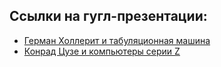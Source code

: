 ## Ссылки на гугл-презентации:
* [Герман Холлерит и табуляционная машина](https://docs.google.com/presentation/d/1Ab2SrCBQBnrL0c3QOUEGgOWgSJM7WcUwZDJ1UbXCXsY/edit?usp=sharing)
* [Конрад Цузе и компьютеры серии Z](https://docs.google.com/presentation/d/1o1y2jw2QpWG7FZMSP45esUsK_-FPsx-cTgrIWoV7xKs/edit?usp=sharing)
